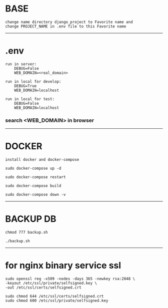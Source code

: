 # BASE
```
change name directory django_project to Favorite name and 
change PROJECT_NAME in .env file to this Favorite name
```

***

# .env
```
run in server:
    DEBUG=False
    WEB_DOMAIN=<real_domain>

run in local for develop:
    DEBUG=True
    WEB_DOMAIN=localhost

run in local for test:
    DEBUG=False
    WEB_DOMAIN=localhost
```
### search <WEB_DOMAIN> in browser 


***

# DOCKER
```
install docker and docker-compose

sudo docker-compose up -d

sudo docker-compose restart

sudo docker-compose build

sudo docker-compose down -v
```

***

# BACKUP DB
```
chmod 777 backup.sh

./backup.sh
```

***

# for nginx binary service ssl
```
sudo openssl req -x509 -nodes -days 365 -newkey rsa:2048 \
-keyout /etc/ssl/private/selfsigned.key \
-out /etc/ssl/certs/selfsigned.crt

sudo chmod 644 /etc/ssl/certs/selfsigned.crt
sudo chmod 600 /etc/ssl/private/selfsigned.key
```